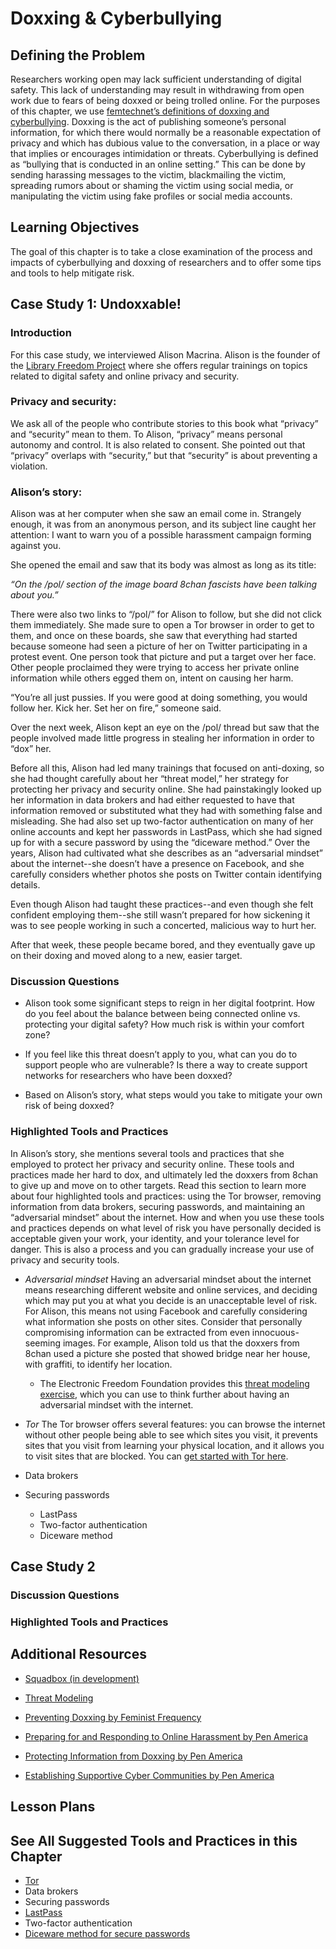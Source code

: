 # Doxxing & Cyberbullying

## Defining the Problem

Researchers working open may lack sufficient understanding of digital safety. This lack of understanding may result in withdrawing from open work due to fears of being doxxed or being trolled online. For the purposes of this chapter, we use [femtechnet’s definitions of doxxing and cyberbullying](http://femtechnet.org/csov/csov-key-termsdefinitions/). Doxxing is the act of publishing someone’s personal information, for which there would normally be a reasonable expectation of privacy and which has dubious value to the conversation, in a place or way that implies or encourages intimidation or threats. Cyberbullying is defined as “bullying that is conducted in an online setting.” This can be done by sending harassing messages to the victim, blackmailing the victim, spreading rumors about or shaming the victim using social media, or manipulating the victim using fake profiles or social media accounts.  

## Learning Objectives

The goal of this chapter is to take a close examination of the process and impacts of cyberbullying and doxxing of researchers and to offer some tips and tools to help mitigate risk.

## Case Study 1: Undoxxable!

### Introduction

For this case study, we interviewed Alison Macrina.  Alison is the founder of the [Library Freedom Project](https://libraryfreedomproject.org/) where she offers regular trainings on topics related to digital safety and online privacy and security.

### Privacy and security:

We ask all of the people who contribute stories to this book what “privacy” and “security” mean to them. To Alison, “privacy” means personal autonomy and control. It is also related to consent. She pointed out that “privacy” overlaps with “security,” but that “security” is about preventing a violation. 


### Alison’s story:

Alison was at her computer when she saw an email come in. Strangely enough, it was from an anonymous person, and its subject line caught her attention: I want to warn you of a possible harassment campaign forming against you.

She opened the email and saw that its body was almost as long as its title:

*“On the /pol/ section of the image board 8chan fascists have been talking about you.”*

There were also two links to “/pol/” for Alison to follow, but she did not click them immediately. She made sure to open a Tor browser in order to get to them, and once on these boards, she saw that everything had started because someone had seen a picture of her on Twitter participating in a protest event. One person took that picture and put a target over her face. Other people proclaimed they were trying to access her private online information while others egged them on, intent on causing her harm. 

“You’re all just pussies. If you were good at doing something, you would follow her. Kick her. Set her on fire,” someone said.  

Over the next week, Alison kept an eye on the /pol/ thread but saw that the people involved made little progress in stealing her information in order to “dox” her.

Before all this, Alison had led many trainings that focused on anti-doxing, so she had thought 
carefully about her “threat model,” her strategy for protecting her privacy and security online. She had painstakingly looked up her information in data brokers and had either requested to have that information removed or substituted what they had with something false and misleading. She had also set up two-factor authentication on many of her online accounts and kept her passwords in LastPass, which she had signed up for with a secure password by using the “diceware method.” Over the years, Alison had cultivated what she describes as an “adversarial mindset” about the internet--she doesn’t have a presence on Facebook, and she carefully considers whether photos she posts on Twitter contain identifying details.

Even though Alison had taught these practices--and even though she felt confident employing them--she still wasn’t prepared for how sickening it was to see people working in such a concerted, malicious way to hurt her. 

After that week, these people became bored, and they eventually gave up on their doxing and moved along to a new, easier target.


### Discussion Questions

* Alison took some significant steps to reign in her digital footprint.  How do you feel about the balance between being connected online vs. protecting your digital safety?  How much risk is within your comfort zone?

* If you feel like this threat doesn’t apply to you, what can you do to support people who are vulnerable?  Is there a way to create support networks for researchers who have been doxxed?

* Based on Alison’s story, what steps would you take to mitigate your own risk of being doxxed?


### Highlighted Tools and Practices

In Alison’s story, she mentions several tools and practices that she employed to protect her privacy and security online. These tools and practices made her hard to dox, and ultimately led the doxxers from 8chan to give up and move on to other targets. Read this section to learn more about four highlighted tools and practices: using the Tor browser, removing information from data brokers, securing passwords, and maintaining an “adversarial mindset” about the internet. How and when you use these tools and practices depends on what level of risk you have personally decided is acceptable given your work, your identity, and your tolerance level for danger. This is also a process and you can gradually increase your use of privacy and security tools.  

* *Adversarial mindset*
Having an adversarial mindset about the internet means researching different website and online services, and deciding which may put you at what you decide is an unacceptable level of risk. For Alison, this means not using Facebook and carefully considering what information she posts on other sites. Consider that personally compromising information can be extracted from even innocuous-seeming images. For example, Alison told us that the doxxers from 8chan used a picture she posted that showed bridge near her house, with graffiti, to identify her location.
  * The Electronic Freedom Foundation provides this [threat modeling exercise](https://ssd.eff.org/en/module/assessing-your-risks), which you can use to think further about having an adversarial mindset with the internet.
* *Tor*
The Tor browser offers several features: you can browse the internet without other people being able to see which sites you visit, it prevents sites that you visit from learning your physical location, and it allows you to visit sites that are blocked. You can [get started with Tor here](https://www.torproject.org/projects/torbrowser.html.en).

* Data brokers
* Securing passwords
  * LastPass
  * Two-factor authentication
  * Diceware method


## Case Study 2

  ### Discussion Questions
  
  ### Highlighted Tools and Practices

## Additional Resources

* [Squadbox (in development)](https://medium.com/squadbox/welcome-de530640b0fd)

* [Threat Modeling](https://ssd.eff.org/en/module/assessing-your-risks) 

* [Preventing Doxxing by Feminist Frequency](https://onlinesafety.feministfrequency.com/en/) 

* [Preparing for and Responding to Online Harassment by Pen America](https://onlineharassmentfieldmanual.pen.org/cyber-safety/) 

* [Protecting Information from Doxxing by Pen America](https://onlineharassmentfieldmanual.pen.org/cyber-safety/protecting-information-from-doxing/) 

* [Establishing Supportive Cyber Communities by Pen America](https://onlineharassmentfieldmanual.pen.org/cyber-safety/establishing-supportive-cyber-communities/) 

## Lesson Plans


## See All Suggested Tools and Practices in this Chapter
* [Tor](https://www.google.com/url?sa=t&rct=j&q=&esrc=s&source=web&cd=1&cad=rja&uact=8&ved=0ahUKEwjzxZv74eTaAhWrjVQKHWRVAZoQFggpMAA&url=https%3A%2F%2Fwww.torproject.org%2Fprojects%2Ftorbrowser.html.en&usg=AOvVaw0QHvNXOPVLKP4aneYQ4yLg)
* Data brokers
* Securing passwords
* [LastPass](https://www.google.com/url?sa=t&rct=j&q=&esrc=s&source=web&cd=1&cad=rja&uact=8&ved=0ahUKEwjL4MW14uTaAhXjq1QKHcDsB-sQFggpMAA&url=https%3A%2F%2Fwww.lastpass.com%2F&usg=AOvVaw22wCGv58rl_Qg-Gh0xa4dX)
* Two-factor authentication
* [Diceware method for secure passwords](http://world.std.com/~reinhold/diceware.html)
